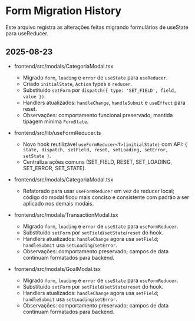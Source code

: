 # Form Migration History

Este arquivo registra as alterações feitas migrando formulários de useState para useReducer.

## 2025-08-23
- frontend/src/modals/CategoriaModal.tsx
  - Migrado `form`, `loading` e `error` de `useState` para `useReducer`.
  - Criado `initialState`, `Action` types e `reducer`.
  - Substituído `setForm` por `dispatch({ type: 'SET_FIELD', field, value })`.
  - Handlers atualizados: `handleChange`, `handleSubmit` e `useEffect` para reset.
  - Observações: comportamento funcional preservado; mantida tipagem mínima `FormState`.

- frontend/src/lib/useFormReducer.ts
  - Novo hook reutilizável `useFormReducer<T>(initialState)` com API: `{ state, dispatch, setField, reset, setLoading, setError, setState }`.
  - Centraliza ações comuns (SET_FIELD, RESET, SET_LOADING, SET_ERROR, SET_STATE).

- frontend/src/modals/CategoriaModal.tsx
  - Refatorado para usar `useFormReducer` em vez de reducer local; código do modal ficou mais conciso e consistente com padrão a ser aplicado nos demais modais.

- frontend/src/modals/TransactionModal.tsx
  - Migrado `form`, `loading` e `error` de `useState` para `useFormReducer`.
  - Substituído `setForm` por `setField`/`setState`/`reset` do hook.
  - Handlers atualizados: `handleChange` agora usa `setField`; `handleSubmit` usa `setLoading`/`setError`.
  - Observações: comportamento preservado; campos de data continuam formatados para backend.

- frontend/src/modals/GoalModal.tsx
  - Migrado `form`, `loading` e `error` de `useState` para `useFormReducer`.
  - Substituído `setForm` por `setField`/`setState`/`reset` do hook.
  - Handlers atualizados: `handleChange` agora usa `setField`; `handleSubmit` usa `setLoading`/`setError`.
  - Observações: comportamento preservado; campos de data continuam formatados para backend.

